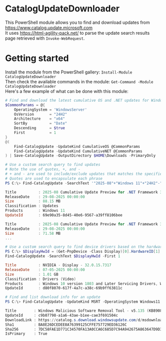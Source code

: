 # CatalogUpdateDownloader
This PowerShell module allows you to find and download updates from https://www.catalog.update.microsoft.com  
It uses https://html-agility-pack.net/ to parse the update search results page retrieved with `Invoke-WebRequest`.

# Getting started
Install the module from the PowerShell gallery: `Install-Module CatalogUpdateDownloader`  
Then check the available commands in the module: `Get-Command -Module CatalogUpdateDownloader`  
Here's a few example of what can be done with this module:
```powershell
# Find and download the latest cumulative OS and .NET updates for Windows server 2025
$CommonParams = @{
    OperatingSystem = 'WindowsServer'
    OsVersion       = "24H2"
    Architecture    = "x64"
    SortBy          = "Date"
    Descending      = $true
    First           = 1
}
@(
    Find-CatalogUpdate -UpdateKind CumulativeOS @CommonParams
    Find-CatalogUpdate -UpdateKind CumulativeNET @CommonParams
) | Save-CatalogUpdate -OutputDirectory $HOME\Downloads -PrimaryOnly

# Use a custom search query to find updates
# Note the use of quotes, +, and -
# + and - are used to include/exclude updates that matches the specified phrases
# Quotes are used to encapsulate each phrase
PS C:\> Find-CatalogUpdate -SearchText '"2025-08"+"Windows 11"+"24H2"-"Dynamic"'

Title          : 2025-08 Cumulative Update Preview for .NET Framework 3.5 and 4.8.1 for Windows 11, version 24H2 for arm64 (KB5064401)
ReleaseDate    : 29-08-2025 00:00:00
Size           : 88.15 MB
Classification : Updates
Products       : Windows 11
UpdateId       : 69e90a35-8d45-40e6-9567-a39ff8106bee

Title          : 2025-08 Cumulative Update Preview for .NET Framework 3.5 and 4.8.1 for Windows 11, version 24H2 for x64 (KB5064401)
ReleaseDate    : 29-08-2025 00:00:00
Size           : 71.58 MB
...

# Use a custom search query to find device drivers based on the hardware ID
PS C:\> $DisplayHwId = (Get-PnpDevice -Class Display)[0].HardwareID[1]
Find-CatalogUpdate -SearchText $DisplayHwId -First 1

Title          : NVIDIA - Display - 32.0.15.7317
ReleaseDate    : 07-05-2025 00:00:00
Size           : 1.01 GB
Classification : Drivers (Video)
Products       : Windows 10 version 1803 and Later Servicing Drivers, Windows 10 Version 1803 and Later Upgrade   & Servicing Drivers
UpdateId       : d80f8070-617f-4a7c-a38c-69b9ff63811c

# Find and list download info for an update
PS C:\> Find-CatalogUpdate -UpdateKind MSRT -OperatingSystem Windows11 -SortBy Date -Descending -First 1 | Get-CatalogUpdateDownloadInfo

Title        : Windows Malicious Software Removal Tool - v5.135 (KB890830)
UpdateId     : c9b07798-a1a6-43ae-b1ee-cae3f691504c
DownloadLink : https://catalog.s.download.windowsupdate.com/d/msdownload/update/software/uprl/2025/08/windows-kb890830-v5.135_ba8e26dcedee8a76399125cffe757729ed36126c.exe
Sha1         : BA8E26DCEDEE8A76399125CFFE757729ED36126C
Sha256       : 7DC58FAE1D771C34570FA13A0CCA6C685D7C94A942675A863647D9D3F9F53CB0
IsPrimary    : True
```

